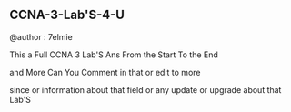 
## CCNA-3-Lab'S-4-U
@author : 7elmie 

This a Full CCNA 3 Lab'S Ans From the Start To the End 

and More Can You Comment in that or edit to more 

since or information about that field or any update or upgrade about that Lab'S
